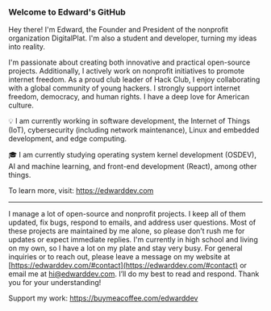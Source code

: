### Welcome to Edward's GitHub

Hey there! I'm Edward, the Founder and President of the nonprofit organization DigitalPlat. I'm also a student and developer, turning my ideas into reality.

I'm passionate about creating both innovative and practical open-source projects. Additionally, I actively work on nonprofit initiatives to promote internet freedom. As a proud club leader of Hack Club, I enjoy collaborating with a global community of young hackers. I strongly support internet freedom, democracy, and human rights. I have a deep love for American culture.

💡 I am currently working in software development, the Internet of Things (IoT), cybersecurity (including network maintenance), Linux and embedded development, and edge computing.

🎓 I am currently studying operating system kernel development (OSDEV), AI and machine learning, and front-end development (React), among other things.

To learn more, visit: https://edwarddev.com

---

I manage a lot of open-source and nonprofit projects. I keep all of them updated, fix bugs, respond to emails, and address user questions. Most of these projects are maintained by me alone, so please don’t rush me for updates or expect immediate replies. I'm currently in high school and living on my own, so I have a lot on my plate and stay very busy. For general inquiries or to reach out, please leave a message on my website at [https://edwarddev.com/#contact](https://edwarddev.com/#contact) or email me at hi@edwarddev.com. I’ll do my best to read and respond. Thank you for your understanding!

Support my work: https://buymeacoffee.com/edwarddev

